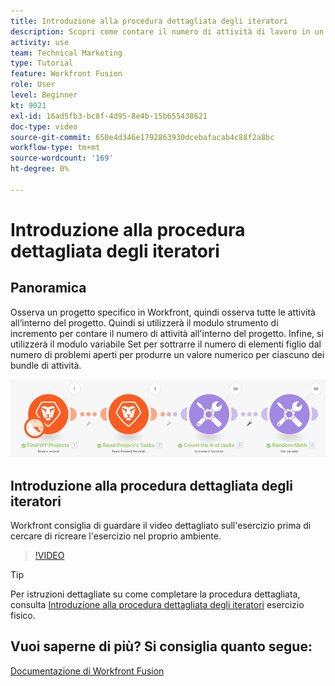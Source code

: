 ```yaml
---
title: Introduzione alla procedura dettagliata degli iteratori
description: Scopri come contare il numero di attività di lavoro in un progetto, quindi calcolare un valore per ciascuno dei bundle di attività, il tutto in [!DNL Adobe Workfront Fusion].
activity: use
team: Technical Marketing
type: Tutorial
feature: Workfront Fusion
role: User
level: Beginner
kt: 9021
exl-id: 16ad5fb3-bc8f-4d95-8e4b-15b655438621
doc-type: video
source-git-commit: 650e4d346e1792863930dcebafacab4c88f2a8bc
workflow-type: tm+mt
source-wordcount: '169'
ht-degree: 0%

---
```


# Introduzione alla procedura dettagliata degli iteratori

## Panoramica

Osserva un progetto specifico in Workfront, quindi osserva tutte le attività all’interno del progetto. Quindi si utilizzerà il modulo strumento di incremento per contare il numero di attività all&#39;interno del progetto. Infine, si utilizzerà il modulo variabile Set per sottrarre il numero di elementi figlio dal numero di problemi aperti per produrre un valore numerico per ciascuno dei bundle di attività.

![Immagine dello scenario di fusione](assets/iteration-and-aggregation-1.png)

## Introduzione alla procedura dettagliata degli iteratori

Workfront consiglia di guardare il video dettagliato sull&#39;esercizio prima di cercare di ricreare l&#39;esercizio nel proprio ambiente.

>[!VIDEO](https://video.tv.adobe.com/v/335278/?quality=12&learn=on)

>[!TIP]
>
>Per istruzioni dettagliate su come completare la procedura dettagliata, consulta [Introduzione alla procedura dettagliata degli iteratori](https://experienceleague.adobe.com/docs/workfront-learn/tutorials-workfront/fusion/exercises/introduction-to-iterators.html?lang=en) esercizio fisico.


## Vuoi saperne di più? Si consiglia quanto segue:

[Documentazione di Workfront Fusion](https://experienceleague.adobe.com/docs/workfront/using/adobe-workfront-fusion/workfront-fusion-2.html?lang=en)
